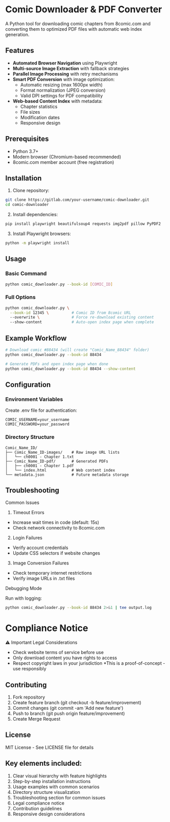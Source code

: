 # Comic Downloader & PDF Converter

A Python tool for downloading comic chapters from 8comic.com and converting them to optimized PDF files with automatic web index generation.

<!--![Workflow Diagram](https://via.placeholder.com/800x400.png?text=Comic+Downloader+Workflow) <!-- Replace with actual diagram if available -->

## Features

- **Automated Browser Navigation** using Playwright
- **Multi-source Image Extraction** with fallback strategies
- **Parallel Image Processing** with retry mechanisms
- **Smart PDF Conversion** with image optimization:
  - Automatic resizing (max 1600px width)
  - Format normalization (JPEG conversion)
  - Valid DPI settings for PDF compatibility
- **Web-based Content Index** with metadata:
  - Chapter statistics
  - File sizes
  - Modification dates
  - Responsive design

## Prerequisites

- Python 3.7+
- Modern browser (Chromium-based recommended)
- 8comic.com member account (free registration)

## Installation

1. Clone repository:
```bash
git clone https://gitlab.com/your-username/comic-downloader.git
cd comic-downloader
```

2. Install dependencies:
```bash
pip install playwright beautifulsoup4 requests img2pdf pillow PyPDF2
```

3. Install Playwright browsers:
```bash
python -m playwright install
```

## Usage
### Basic Command
```bash
python comic_downloader.py --book-id [COMIC_ID]
```

### Full Options
```bash
python comic_downloader.py \
  --book-id 12345 \          # Comic ID from 8comic URL
  --overwrite \              # Force re-download existing content
  --show-content             # Auto-open index page when complete
```

## Example Workflow
```bash
# Download comic #88434 (will create "Comic_Name_88434" folder)
python comic_downloader.py --book-id 88434

# Generate PDFs and open index page when done
python comic_downloader.py --book-id 88434 --show-content
```

## Configuration
### Environment Variables
Create .env file for authentication:
```text
COMIC_USERNAME=your_username
COMIC_PASSWORD=your_password
```

### Directory Structure
```text
Comic_Name_ID/
├── Comic_Name_ID-images/    # Raw image URL lists
│   └── ch0001 - Chapter 1.txt
├── Comic_Name_ID-pdf/       # Generated PDFs
│   ├── ch0001 - Chapter 1.pdf
│   └── index.html           # Web content index
└── metadata.json            # Future metadata storage
```

## Troubleshooting
Common Issues
1. Timeout Errors
* Increase wait times in code (default: 15s)
* Check network connectivity to 8comic.com
2. Login Failures
* Verify account credentials
* Update CSS selectors if website changes
3. Image Conversion Failures
* Check temporary internet restrictions
* Verify image URLs in .txt files

Debugging Mode

Run with logging:
```bash
python comic_downloader.py --book-id 88434 2>&1 | tee output.log
```

# Compliance Notice
⚠️ Important Legal Considerations
* Check website terms of service before use
* Only download content you have rights to access
* Respect copyright laws in your jurisdiction
*This is a proof-of-concept - use responsibly

## Contributing
1. Fork repository
2. Create feature branch (git checkout -b feature/improvement)
3. Commit changes (git commit -am 'Add new feature')
4. Push to branch (git push origin feature/improvement)
5. Create Merge Request

## License
MIT License - See LICENSE file for details

## Key elements included:
1. Clear visual hierarchy with feature highlights
2. Step-by-step installation instructions
3. Usage examples with common scenarios
4. Directory structure visualization
5. Troubleshooting section for common issues
6. Legal compliance notice
7. Contribution guidelines
8. Responsive design considerations
